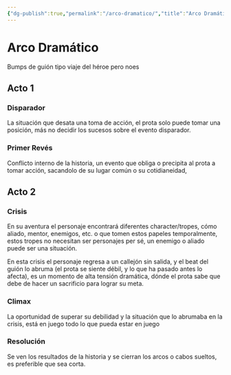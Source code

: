 ```yaml
---
{"dg-publish":true,"permalink":"/arco-dramatico/","title":"Arco Dramático","tags":["Pensamiento,"],"created":"2023-06-13T08:01:26.306-05:00","updated":"2023-06-13T08:17:56.981-05:00"}
---
```



# Arco Dramático

Bumps de guión tipo viaje del héroe pero noes

## Acto 1

### Disparador

La situación que desata una toma de acción, el prota solo puede tomar una posición, más no decidir los sucesos sobre el evento disparador.

### Primer Revés

Conflicto interno de la historia, un evento que obliga o precipita al prota a tomar acción, sacandolo de su lugar común o su cotidianeidad,

## Acto 2

### Crisis

En su aventura el personaje encontrará diferentes character/tropes, cómo aliado, mentor, enemigos, etc. o que tomen estos papeles temporalmente, estos tropes no necesitan ser personajes per sé, un enemigo o aliado puede ser una situación.

En esta crisis el personaje regresa a un callejón sin salida, y el beat del guión lo abruma (el prota se siente débil, y lo que ha pasado antes lo afecta), es un momento de alta tensión dramática, dónde el prota sabe que debe de hacer un sacrificio para lograr su meta.

### Climax

La oportunidad de superar su debilidad y la situación que lo abrumaba en la crisis, está en juego todo lo que pueda estar en juego 

### Resolución

Se ven los resultados de la historia y se cierran los arcos o cabos sueltos, es preferible que sea corta.
